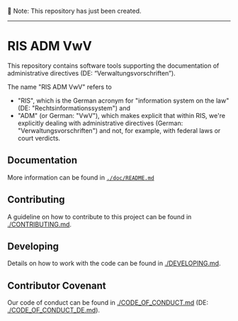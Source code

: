 🚧 Note: This repository has just been created. 

---

# RIS ADM VwV

This repository contains software tools supporting the documentation of administrative directives (DE: “Verwaltungsvorschriften”).

The name "RIS ADM VwV" refers to
* "RIS", which is the German acronym for "information system on the law" (DE: "Rechtsinformationssystem") and
* "ADM" (or German: "VwV"), which makes explicit that within RIS, we're explicitly dealing with administrative directives (German: "Verwaltungsvorschriften") and not, for example, with federal laws or court verdicts.

## Documentation

More information can be found in [`./doc/README.md`](./doc/README.md)

## Contributing

A guideline on how to contribute to this project can be found in [./CONTRIBUTING.md](./CONTRIBUTING.md).

## Developing

Details on how to work with the code can be found in [./DEVELOPING.md](./DEVELOPING.md).

## Contributor Covenant

Our code of conduct can be found in [./CODE_OF_CONDUCT.md](./CODE_OF_CONDUCT.md) (DE: [./CODE_OF_CONDUCT_DE.md](./CODE_OF_CONDUCT_DE.md)).


